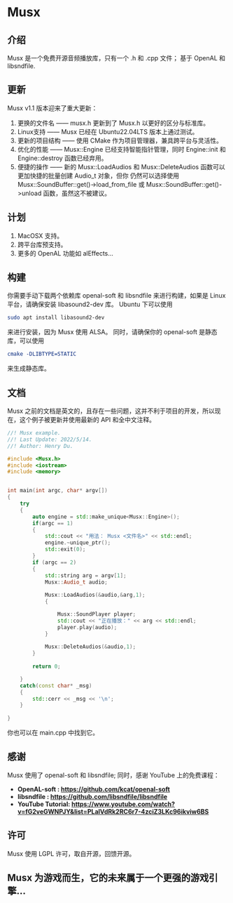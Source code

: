 # Musx
## 介绍
Musx 是一个免费开源音频播放库，只有一个 .h 和 .cpp 文件； 基于 OpenAL 和 libsndfile.
## 更新
Musx v1.1 版本迎来了重大更新：
1. 更换的文件名 —— musx.h 更新到了 Musx.h 以更好的区分与标准库。
2. Linux支持 —— Musx 已经在 Ubuntu22.04LTS 版本上通过测试。
3. 更新的项目结构 —— 使用 CMake 作为项目管理器，兼具跨平台与灵活性。
4. 优化的性能 —— Musx::Engine 已经支持智能指针管理，同时 Engine::init 和 Engine::destroy 函数已经弃用。
5. 便捷的操作 —— 新的 Musx::LoadAudios 和 Musx::DeleteAudios 函数可以更加快捷的批量创建 Audio_t 对象，但你
仍然可以选择使用 Musx::SoundBuffer::get()->load_from_file 或 Musx::SoundBuffer::get()->unload 函数，虽然这不被建议。

## 计划
1. MacOSX 支持。
2. 跨平台库预支持。
3. 更多的 OpenAL 功能如 alEffects...

## 构建
你需要手动下载两个依赖库 openal-soft 和 libsndfile 来进行构建，如果是 Linux 平台，请确保安装 libasound2-dev 库。
Ubuntu 下可以使用 
```bash
sudo apt install libasound2-dev
```
来进行安装，因为 Musx 使用 ALSA。
同时，请确保你的 openal-soft 是静态库，可以使用 
```cmake
cmake -DLIBTYPE=STATIC 
```
来生成静态库。

## 文档
Musx 之前的文档是英文的，且存在一些问题，这并不利于项目的开发，所以现在，这个例子被更新并使用最新的 API 和全中文注释。
```C++
//! Musx example.
//! Last Update: 2022/5/14.
//! Author: Henry Du.

#include <Musx.h>
#include <iostream>
#include <memory>


int main(int argc, char* argv[])
{
    try
    {
        auto engine = std::make_unique<Musx::Engine>();
        if(argc == 1)
        {
            std::cout << "用法： Musx <文件名>" << std::endl;
            engine.~unique_ptr();
            std::exit(0);
        }
        if (argc == 2)
        {
            std::string arg = argv[1];
            Musx::Audio_t audio;
    
            Musx::LoadAudios(&audio,&arg,1);
            {

                Musx::SoundPlayer player;
                std::cout << "正在播放：" << arg << std::endl;
                player.play(audio);
            }
    
            Musx::DeleteAudios(&audio,1);
        }
        
        return 0;

    }
    catch(const char* _msg)
    {
        std::cerr << _msg << '\n';
    }
    
}
```
你也可以在 main.cpp 中找到它。

## 感谢
Musx 使用了 openal-soft 和 libsndfile; 同时，感谢 YouTube 上的免费课程：
- **OpenAL-soft     : https://github.com/kcat/openal-soft**
- **libsndfile      : https://github.com/libsndfile/libsndfile**
- **YouTube Tutorial: https://www.youtube.com/watch?v=fG2veGWNPJY&list=PLalVdRk2RC6r7-4zciZ3LKc96ikviw6BS**
## 许可
Musx 使用 LGPL 许可，取自开源，回馈开源。

## Musx 为游戏而生，它的未来属于一个更强的游戏引擎...

